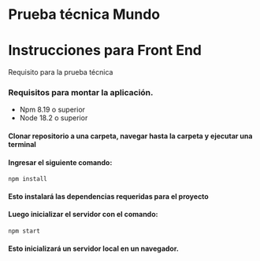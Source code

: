# Prueba técnica Mundo

# Instrucciones para Front End
Requisito para la prueba técnica 

### Requisitos para montar la aplicación.
- Npm 8.19 o superior
- Node 18.2 o superior

#### Clonar repositorio a una carpeta, navegar hasta la carpeta y ejecutar una terminal
#### Ingresar el siguiente comando:

```
npm install
```
#### Esto instalará las dependencias requeridas para el proyecto

#### Luego inicializar el servidor con el comando:

```
npm start
```
#### Esto inicializará un servidor local en un navegador.

